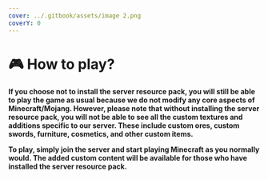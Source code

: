 ```yaml
---
cover: ../.gitbook/assets/image 2.png
coverY: 0
---
```


# 🎮 How to play?

**If you choose not to install the server resource pack, you will still be able to play the game as usual because we do not modify any core aspects of Minecraft/Mojang. However, please note that without installing the server resource pack, you will not be able to see all the custom textures and additions specific to our server. These include custom ores, custom swords, furniture, cosmetics, and other custom items.**

**To play, simply join the server and start playing Minecraft as you normally would. The added custom content will be available for those who have installed the server resource pack.**
